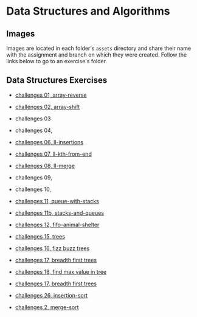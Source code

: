 # Data Structures and Algorithms

## Images
Images are located in each folder's `assets` directory and share their name with the assignment and branch on which they were created. Follow the links below to go to an exercise's folder.


## Data Structures Exercises
- [challenges 01, array-reverse](https://github.com/tylersayvetz/data-structures-and-algorithms/tree/master/code-challenges/array-reverse)
- [challenges 02, array-shift](https://github.com/tylersayvetz/data-structures-and-algorithms/tree/master/code-challenges/array-shift)
- challenges 03
- challenges 04, 
- [challenges 06, ll-insertions](https://github.com/tylersayvetz/data-structures-and-algorithms/tree/master/code-challenges/linked-list)
- [challenges 07, ll-kth-from-end](https://github.com/tylersayvetz/data-structures-and-algorithms/tree/master/code-challenges/linked-list)
- [challenges 08, ll-merge](https://github.com/tylersayvetz/data-structures-and-algorithms/tree/master/code-challenges/linked-list)
- challenges 09, 
- challenges 10, 
- [challenges 11, queue-with-stacks](https://github.com/tylersayvetz/data-structures-and-algorithms/tree/master/code-challenges/queue-with-stacks)

- [challenges 11b, stacks-and-queues](https://github.com/tylersayvetz/data-structures-and-algorithms/tree/master/code-challenges/stack-and-queue)
- [challenges 12, fifo-animal-shelter](https://github.com/tylersayvetz/data-structures-and-algorithms/tree/master/code-challenges/fifo-animal-shelter)

- [challenges 15, trees](https://github.com/tylersayvetz/data-structures-and-algorithms/tree/master/code-challenges/tree) 
- [challenges 16, fizz buzz trees](https://github.com/tylersayvetz/data-structures-and-algorithms/pull/31)

- [challenges 17, breadth first trees](https://github.com/tylersayvetz/data-structures-and-algorithms/pull/32)
- [challenges 18, find max value in tree](https://github.com/tylersayvetz/data-structures-and-algorithms/pull/33)

- [challenges 17, breadth first trees](https://github.com/tylersayvetz/data-structures-and-algorithms/pull/32)

- [challenges 26, insertion-sort](https://github.com/tylersayvetz/data-structures-and-algorithms/pull/32)
- [challenges 2, merge-sort](https://github.com/tylersayvetz/data-structures-and-algorithms/pull/33)
